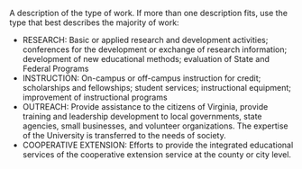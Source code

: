 A description of the type of work.  If more than one description fits, use the type that best describes the majority of work:

- RESEARCH: Basic or applied research and development activities; conferences for the development or exchange of research information; development of new educational methods; evaluation of State and Federal Programs
- INSTRUCTION: On-campus or off-campus instruction for credit; scholarships and fellowships; student services; instructional equipment; improvement of instructional programs
- OUTREACH: Provide assistance to the citizens of Virginia, provide training and leadership development to local governments, state agencies, small businesses, and volunteer organizations.  The expertise of the University is transferred to the needs of society.
- COOPERATIVE EXTENSION: Efforts to provide the integrated educational services of the cooperative extension service at the county or city level.
